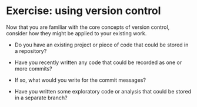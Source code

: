 # Exercise: using version control

Now that you are familiar with the core concepts of version control, consider how they might be applied to your existing work.

- Do you have an existing project or piece of code that could be stored in a repository?

- Have you recently written any code that could be recorded as one or more commits?

- If so, what would you write for the commit messages?

- Have you written some exploratory code or analysis that could be stored in a separate branch?
